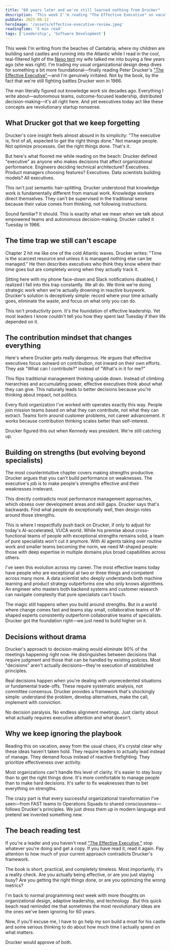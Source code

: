 ```yaml
---
title: "60 years later and we've still learned nothing from Drucker"
description: 'This week I''m reading "The Effective Executive" on vacation and I''m genuinely irritated—not by Drucker''s brilliant insights, but by how we''re still fighting battles he won in 1966.'
pubDate: 2025-08-12
heroImage: '/assets/effective-executive-review.jpeg'
readingTime: '5 min read'
tags: ['Leadership', 'Software Development']
---
```


This week I'm writing from the beaches of Cantabria, where my children are building sand castles and running into the Atlantic while I read in the cool, teal-filtered light of the [Neso tent](https://amzn.to/45up3Sz) my wife talked me into buying a few years ago (she was right). I'm trading my usual organizational design deep dives for something a bit more foundational—finally reading Peter Drucker's ["The Effective Executive"](https://amzn.to/3UXh6QZ)—and I'm genuinely irritated. Not by the book, by the fact that we're still fighting battles Drucker won in 1966.

The man literally figured out knowledge work six decades ago. Everything I write about—autonomous teams, outcome-focused leadership, distributed decision-making—it's all right here. And yet executives today act like these concepts are revolutionary startup nonsense.

## What Drucker got that we keep forgetting

Drucker's core insight feels almost absurd in its simplicity: "The executive is, first of all, expected to get the right things done." Not manage people. Not optimize processes. Get the right things done. That's it.

But here's what floored me while reading on the beach: Drucker defined "executive" as anyone who makes decisions that affect organizational performance. Engineers deciding technical architecture? Executives. Product managers choosing features? Executives. Data scientists building models? All executives.

This isn't just semantic hair-splitting. Drucker understood that knowledge work is fundamentally different from manual work. Knowledge workers direct themselves. They can't be supervised in the traditional sense because their value comes from thinking, not following instructions.

Sound familiar? It should. This is exactly what we mean when we talk about empowered teams and autonomous decision-making. Drucker called it Tuesday in 1966.

## The time trap we still can't escape

Chapter 2 hit me like one of the cold Atlantic waves. Drucker writes: "Time is the scarcest resource and unless it is managed nothing else can be managed." He then describes executives who think they know where their time goes but are completely wrong when they actually track it.

Sitting here with my phone face-down and Slack notifications disabled, I realized I fall into this trap constantly. We all do. We think we're doing strategic work when we're actually drowning in reactive busywork. Drucker's solution is deceptively simple: record where your time actually goes, eliminate the waste, and focus on what only you can do.

This isn't productivity porn. It's the foundation of effective leadership. Yet most leaders I know couldn't tell you how they spent last Tuesday if their life depended on it.

## The contribution mindset that changes everything

Here's where Drucker gets really dangerous. He argues that effective executives focus outward on contribution, not inward on their own efforts. They ask "What can I contribute?" instead of "What's in it for me?"

This flips traditional management thinking upside down. Instead of climbing hierarchies and accumulating power, effective executives think about what they can give. This naturally leads to better decisions because you're thinking about impact, not politics.

Every fluid organization I've worked with operates exactly this way. People join mission teams based on what they can contribute, not what they can extract. Teams form around customer problems, not career advancement. It works because contribution thinking scales better than self-interest.

Drucker figured this out when Kennedy was president. We're still catching up.

## Building on strengths (but evolving beyond specialists)

The most counterintuitive chapter covers making strengths productive. Drucker argues that you can't build performance on weaknesses. The executive's job is to make people's strengths effective and their weaknesses irrelevant.

This directly contradicts most performance management approaches, which obsess over development areas and skill gaps. Drucker says that's backwards. Find what people do exceptionally well, then design roles around those strengths.

This is where I respectfully push back on Drucker, if only to adjust for today's AI-accelerated, VUCA world. While his premise about cross-functional teams of people with exceptional strengths remains solid, a team of pure specialists won't cut it anymore. With AI agents taking over routine work and smaller teams becoming the norm, we need M-shaped people: those with deep expertise in multiple domains plus broad capabilities across others.

I've seen this evolution across my career. The most effective teams today have people who are exceptional at two or three things and competent across many more. A data scientist who deeply understands both machine learning and product strategy outperforms one who only knows algorithms. An engineer who masters both backend systems and customer research can navigate complexity that pure specialists can't touch.

The magic still happens when you build around strengths. But in a world where change comes fast and teams stay small, collaborative teams of M-shaped experts consistently outperform collaborative teams of specialists. Drucker got the foundation right—we just need to build higher on it.

## Decisions without drama

Drucker's approach to decision-making would eliminate 90% of the meetings happening right now. He distinguishes between decisions that require judgment and those that can be handled by existing policies. Most "decisions" aren't actually decisions—they're execution of established principles.

Real decisions happen when you're dealing with unprecedented situations or fundamental trade-offs. These require systematic analysis, not committee consensus. Drucker provides a framework that's shockingly simple: understand the problem, develop alternatives, make the call, implement with conviction.

No decision paralysis. No endless alignment meetings. Just clarity about what actually requires executive attention and what doesn't.

## Why we keep ignoring the playbook

Reading this on vacation, away from the usual chaos, it's crystal clear why these ideas haven't taken hold. They require leaders to actually lead instead of manage. They demand focus instead of reactive firefighting. They prioritize effectiveness over activity.

Most organizations can't handle this level of clarity. It's easier to stay busy than to get the right things done. It's more comfortable to manage people than to make hard decisions. It's safer to fix weaknesses than to bet everything on strengths.

The crazy part is that every successful organizational transformation I've seen—from FAST teams to Operations Squads to shared consciousness—follows Drucker's principles. We just dress them up in modern language and pretend we invented something new.

## The beach reading test

If you're a leader and you haven't read ["The Effective Executive,"](https://amzn.to/3UXh6QZ) stop whatever you're doing and get a copy. If you have read it, read it again. Pay attention to how much of your current approach contradicts Drucker's framework.

The book is short, practical, and completely timeless. Most importantly, it's a reality check. Are you actually being effective, or are you just staying busy? Are you getting the right things done, or are you optimizing the wrong metrics?

I'm back to normal programming next week with more thoughts on organizational design, adaptive leadership, and technology . But this quick beach read reminded me that sometimes the most revolutionary ideas are the ones we've been ignoring for 60 years.

Now, if you'll excuse me, I have to go help my son build a moat for his castle and some serious thinking to do about how much time I actually spend on what matters.

Drucker would approve of both.
